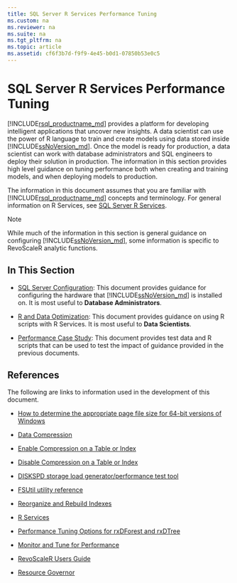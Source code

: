 ```yaml
---
title: SQL Server R Services Performance Tuning
ms.custom: na
ms.reviewer: na
ms.suite: na
ms.tgt_pltfrm: na
ms.topic: article
ms.assetid: cf6f3b7d-f9f9-4e45-b0d1-07850b53e0c5
---
```

# SQL Server R Services Performance Tuning
[!INCLUDE[rsql_productname_md](../../Token\Other/rsql_productname_md.md)] provides a platform for developing intelligent applications that uncover new insights. A data scientist can use the power of R language to train and create models using data stored inside [!INCLUDE[ssNoVersion_md](../../Token\Other/ssNoVersion_md.md)]. Once the model is ready for production, a data scientist can work with database administrators and SQL engineers to deploy their solution in production. The information in this section provides high level guidance on tuning performance both when creating and training models, and when deploying models to production.

The information in this document assumes that you are familiar with [!INCLUDE[rsql_productname_md](../../Token\Other/rsql_productname_md.md)] concepts and terminology. For general information on R Services, see [SQL Server R Services](../../Topics\TopicNameNotContainA/SQL-Server-R-Services.md).

> [!NOTE]
> While much of the information in this section is general guidance on configuring [!INCLUDE[ssNoVersion_md](../../Token\Other/ssNoVersion_md.md)], some information is specific to RevoScaleR analytic functions.

## In This Section

* [SQL Server Configuration](../../Topics\TopicNameNotContainA/SQL-Server-Configuration--R-Services-.md): This document provides guidance for configuring the hardware that [!INCLUDE[ssNoVersion_md](../../Token\Other/ssNoVersion_md.md)] is installed on. It is most useful to __Database Administrators__.

* [R and Data Optimization](../../Topics\TopicNameNotContainA/R-and-Data-Optimization--R-Services-.md): This document provides guidance on using R scripts with R Services. It is most useful to __Data Scientists__.

* [Performance Case Study](../../Topics\TopicNameNotContainA/Performance-Case-Study--R-Services-.md): This document provides test data and R scripts that can be used to test the impact of guidance provided in the previous documents.

## References

The following are links to information used in the development of this document.

* [How to determine the appropriate page file size for 64-bit versions of Windows](https://support.microsoft.com/kb/2860880)

* [Data Compression](../../Topics\TopicNameNotContainA/Data-Compression.md)

* [Enable Compression on a Table or Index](../../Topics\TopicNameContainA/Enable-Compression-on-a-Table-or-Index.md)

* [Disable Compression on a Table or Index](../../Topics\TopicNameContainA/Disable-Compression-on-a-Table-or-Index.md)

* [DISKSPD storage load generator/performance test tool](https://github.com/microsoft/diskspd)

* [FSUtil utility reference](https://technet.microsoft.com/library/cc753059.aspx)

* [Reorganize and Rebuild Indexes](../../Topics\TopicNameNotContainA/Reorganize-and-Rebuild-Indexes.md)

* [R Services](../../Topics\TopicNameNotContainA/R-Services.md)

* [Performance Tuning Options for rxDForest and rxDTree](https://support.microsoft.com/kb/3104235)

* [Monitor and Tune for Performance](../../Topics\TopicNameNotContainA/Monitor-and-Tune-for-Performance.md)

* [RevoScaleR Users Guide](https://packages.revolutionanalytics.com/doc/7.0.0/win/RevoScaleR_Users_Guide.pdf)

* [Resource Governor](../../Topics\TopicNameNotContainA/Resource-Governor.md)